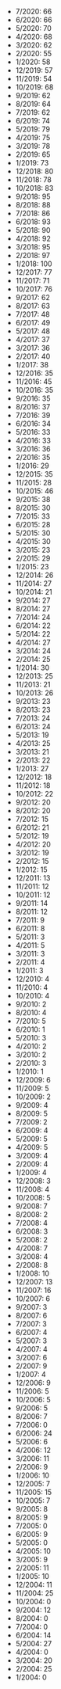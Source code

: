 *  7/2020: 66
*  6/2020: 66
*  5/2020: 70
*  4/2020: 68
*  3/2020: 62
*  2/2020: 55
*  1/2020: 58
*  12/2019: 57
*  11/2019: 54
*  10/2019: 68
*  9/2019: 62
*  8/2019: 64
*  7/2019: 62
*  6/2019: 74
*  5/2019: 79
*  4/2019: 75
*  3/2019: 78
*  2/2019: 65
*  1/2019: 73
*  12/2018: 80
*  11/2018: 78
*  10/2018: 83
*  9/2018: 95
*  8/2018: 88
*  7/2018: 86
*  6/2018: 93
*  5/2018: 90
*  4/2018: 92
*  3/2018: 95
*  2/2018: 97
*  1/2018: 100
*  12/2017: 77
*  11/2017: 71
*  10/2017: 76
*  9/2017: 62
*  8/2017: 63
*  7/2017: 48
*  6/2017: 49
*  5/2017: 48
*  4/2017: 37
*  3/2017: 36
*  2/2017: 40
*  1/2017: 38
*  12/2016: 35
*  11/2016: 45
*  10/2016: 35
*  9/2016: 35
*  8/2016: 37
*  7/2016: 39
*  6/2016: 34
*  5/2016: 33
*  4/2016: 33
*  3/2016: 36
*  2/2016: 35
*  1/2016: 29
*  12/2015: 35
*  11/2015: 28
*  10/2015: 46
*  9/2015: 38
*  8/2015: 30
*  7/2015: 33
*  6/2015: 28
*  5/2015: 30
*  4/2015: 30
*  3/2015: 23
*  2/2015: 29
*  1/2015: 23
*  12/2014: 26
*  11/2014: 27
*  10/2014: 21
*  9/2014: 27
*  8/2014: 27
*  7/2014: 24
*  6/2014: 22
*  5/2014: 22
*  4/2014: 27
*  3/2014: 24
*  2/2014: 25
*  1/2014: 30
*  12/2013: 25
*  11/2013: 21
*  10/2013: 26
*  9/2013: 23
*  8/2013: 23
*  7/2013: 24
*  6/2013: 24
*  5/2013: 19
*  4/2013: 25
*  3/2013: 21
*  2/2013: 22
*  1/2013: 27
*  12/2012: 18
*  11/2012: 18
*  10/2012: 22
*  9/2012: 20
*  8/2012: 20
*  7/2012: 15
*  6/2012: 21
*  5/2012: 19
*  4/2012: 20
*  3/2012: 19
*  2/2012: 15
*  1/2012: 15
*  12/2011: 13
*  11/2011: 12
*  10/2011: 12
*  9/2011: 14
*  8/2011: 12
*  7/2011: 9
*  6/2011: 8
*  5/2011: 3
*  4/2011: 5
*  3/2011: 3
*  2/2011: 4
*  1/2011: 3
*  12/2010: 4
*  11/2010: 4
*  10/2010: 4
*  9/2010: 2
*  8/2010: 4
*  7/2010: 5
*  6/2010: 1
*  5/2010: 3
*  4/2010: 2
*  3/2010: 2
*  2/2010: 3
*  1/2010: 1
*  12/2009: 6
*  11/2009: 5
*  10/2009: 2
*  9/2009: 4
*  8/2009: 5
*  7/2009: 2
*  6/2009: 4
*  5/2009: 5
*  4/2009: 5
*  3/2009: 4
*  2/2009: 4
*  1/2009: 4
*  12/2008: 3
*  11/2008: 4
*  10/2008: 5
*  9/2008: 7
*  8/2008: 2
*  7/2008: 4
*  6/2008: 3
*  5/2008: 2
*  4/2008: 7
*  3/2008: 4
*  2/2008: 8
*  1/2008: 10
*  12/2007: 13
*  11/2007: 16
*  10/2007: 6
*  9/2007: 3
*  8/2007: 6
*  7/2007: 3
*  6/2007: 4
*  5/2007: 3
*  4/2007: 4
*  3/2007: 6
*  2/2007: 9
*  1/2007: 4
*  12/2006: 9
*  11/2006: 5
*  10/2006: 5
*  9/2006: 5
*  8/2006: 7
*  7/2006: 0
*  6/2006: 24
*  5/2006: 6
*  4/2006: 12
*  3/2006: 11
*  2/2006: 9
*  1/2006: 10
*  12/2005: 7
*  11/2005: 15
*  10/2005: 7
*  9/2005: 8
*  8/2005: 9
*  7/2005: 0
*  6/2005: 9
*  5/2005: 0
*  4/2005: 10
*  3/2005: 9
*  2/2005: 11
*  1/2005: 10
*  12/2004: 11
*  11/2004: 25
*  10/2004: 0
*  9/2004: 12
*  8/2004: 0
*  7/2004: 0
*  6/2004: 14
*  5/2004: 27
*  4/2004: 0
*  3/2004: 20
*  2/2004: 25
*  1/2004: 0